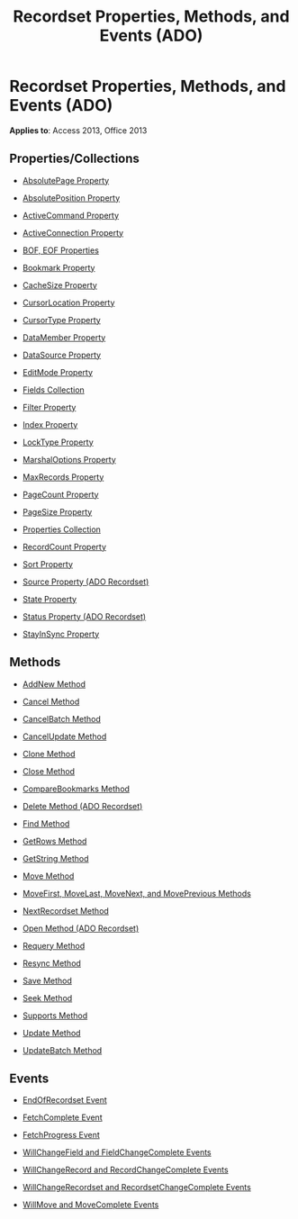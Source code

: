 ﻿---
title: Recordset Properties, Methods, and Events (ADO)
TOCTitle: Properties, Methods, and Events
ms:assetid: aca81c6c-5b08-13e9-5bf5-3561a173f5bc
ms:mtpsurl: https://msdn.microsoft.com/library/JJ249806(v=office.15)
ms:contentKeyID: 48547019
ms.date: 09/18/2015
mtps_version: v=office.15
---

# Recordset Properties, Methods, and Events (ADO)


**Applies to**: Access 2013, Office 2013

## Properties/Collections

- [AbsolutePage Property](absolutepage-property-ado.md)

- [AbsolutePosition Property](absoluteposition-property-ado.md)

- [ActiveCommand Property](activecommand-property-ado.md)

- [ActiveConnection Property](activeconnection-property-ado.md)

- [BOF, EOF Properties](bof-eof-properties-ado.md)

- [Bookmark Property](bookmark-property-ado.md)

- [CacheSize Property](cachesize-property-ado.md)

- [CursorLocation Property](cursorlocation-property-ado.md)

- [CursorType Property](cursortype-property-ado.md)

- [DataMember Property](datamember-property-ado.md)

- [DataSource Property](datasource-property-ado.md)

- [EditMode Property](editmode-property-ado.md)

- [Fields Collection](fields-collection-ado.md)

- [Filter Property](filter-property-ado.md)

- [Index Property](index-property-ado.md)

- [LockType Property](locktype-property-ado.md)

- [MarshalOptions Property](marshaloptions-property-ado.md)

- [MaxRecords Property](maxrecords-property-ado.md)

- [PageCount Property](pagecount-property-ado.md)

- [PageSize Property](pagesize-property-ado.md)

- [Properties Collection](properties-collection-ado.md)

- [RecordCount Property](recordcount-property-ado.md)

- [Sort Property](sort-property-ado.md)

- [Source Property (ADO Recordset)](source-property-ado-recordset.md)

- [State Property](state-property-ado.md)

- [Status Property (ADO Recordset)](status-property-ado-recordset.md)

- [StayInSync Property](stayinsync-property-ado.md)

## Methods

- [AddNew Method](addnew-method-ado.md)

- [Cancel Method](cancel-method-ado.md)

- [CancelBatch Method](cancelbatch-method-ado.md)

- [CancelUpdate Method](cancelupdate-method-ado.md)

- [Clone Method](clone-method-ado.md)

- [Close Method](close-method-ado.md)

- [CompareBookmarks Method](comparebookmarks-method-ado.md)

- [Delete Method (ADO Recordset)](delete-method-ado-recordset.md)

- [Find Method](find-method-ado.md)

- [GetRows Method](getrows-method-ado.md)

- [GetString Method](getstring-method-ado.md)

- [Move Method](move-method-ado.md)

- [MoveFirst, MoveLast, MoveNext, and MovePrevious Methods](movefirst-movelast-movenext-and-moveprevious-methods-ado.md)

- [NextRecordset Method](nextrecordset-method-ado.md)

- [Open Method (ADO Recordset)](open-method-ado-recordset.md)

- [Requery Method](requery-method-ado.md)

- [Resync Method](resync-method-ado.md)

- [Save Method](save-method-ado.md)

- [Seek Method](seek-method-ado.md)

- [Supports Method](supports-method-ado.md)

- [Update Method](update-method-ado.md)

- [UpdateBatch Method](updatebatch-method-ado.md)

## Events

- [EndOfRecordset Event](endofrecordset-event-ado.md)

- [FetchComplete Event](fetchcomplete-event-ado.md)

- [FetchProgress Event](fetchprogress-event-ado.md)

- [WillChangeField and FieldChangeComplete Events](willchangefield-and-fieldchangecomplete-events-ado.md)

- [WillChangeRecord and RecordChangeComplete Events](willchangerecord-and-recordchangecomplete-events-ado.md)

- [WillChangeRecordset and RecordsetChangeComplete Events](willchangerecordset-and-recordsetchangecomplete-events-ado.md)

- [WillMove and MoveComplete Events](willmove-and-movecomplete-events-ado.md)

